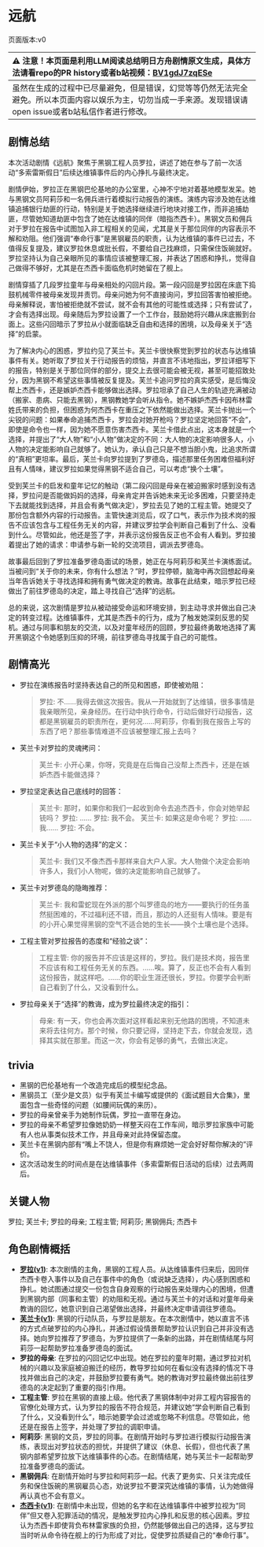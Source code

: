 # 远航
页面版本:v0
 

| :warning: 注意！本页面是利用LLM阅读总结明日方舟剧情原文生成，具体方法请看repo的PR history或者b站视频：[BV1gdJ7zqESe](https://www.bilibili.com/video/BV1gdJ7zqESe/)         |
|:----------------------------|
| 虽然在生成的过程中已尽量避免，但是错误，幻觉等等仍然无法完全避免。所以本页面内容以娱乐为主，切勿当成一手来源。发现错误请open issue或者b站私信作者进行修改。|



## 剧情总结
本次活动剧情《远航》聚焦于黑钢工程人员罗拉，讲述了她在参与了前一次活动“多索雷斯假日”后续达维镇事件后的内心挣扎与最终决定。

剧情伊始，罗拉正在黑钢巴伦基地的办公室里，心神不宁地对着基地模型发呆。她与黑钢文员阿莉莎和一名佣兵进行着模拟行动报告的演练。演练内容涉及她在达维镇追捕银行劫匪的行动，特别是关于她选择继续进行地块对接工作，而非追捕劫匪，尽管她知道劫匪中包含了她在达维镇的同伴（暗指杰西卡）。黑钢文员和佣兵对于罗拉在报告中试图加入非工程相关的见闻，尤其是关于那位同伴的内容表示不解和劝阻。他们强调“奉命行事”是黑钢雇员的职责，认为达维镇的事件已过去，不值得反复提及，建议罗拉休息或批长假，不要给自己找麻烦，只需保住饭碗就好。罗拉坚持认为自己亲眼所见的事情应该被整理汇报，并表达了困惑和挣扎，觉得自己做得不够好，尤其是在杰西卡面临危机时她留在了舰上。

剧情穿插了几段罗拉童年与母亲相处的闪回片段。第一段闪回是罗拉因在床底下捣鼓机械零件被母亲发现并责罚。母亲问她为何不直接询问，罗拉回答害怕被拒绝。母亲解释说，害怕被拒绝就不尝试，就不会有其他的可能性或选择；只有尝试了，才会有选择出现。母亲随后为罗拉设置了一个工作台，鼓励她将兴趣从床底搬到台面上。这些闪回暗示了罗拉从小就面临缺乏自由和选择的困境，以及母亲关于“选择”的启蒙。

为了解决内心的困惑，罗拉约见了芙兰卡。芙兰卡很快察觉到罗拉的状态与达维镇事件有关。她听取了罗拉关于行动报告的烦恼，并直言不讳地指出，罗拉详细写下的报告，特别是关于那位同伴的部分，提交上去很可能会被无视，甚至可能招致处分，因为黑钢不希望这些事情被反复提及。芙兰卡追问罗拉的真实感受，是后悔没帮上杰西卡，还是嫉妒杰西卡能够做出选择。罗拉坦承了自己人生的轨迹充满被动（搬家、患病、只能去黑钢），黑钢教她学会听从指令。她不嫉妒杰西卡因布林雷姓氏带来的负担，但困惑为何杰西卡在重压之下依然能做出选择。芙兰卡抛出一个尖锐的问题：如果奉命追捕杰西卡，罗拉会对她开枪吗？罗拉坚定地回答“不会”，即使是命令也一样，因为她不愿意伤害杰西卡。芙兰卡借此点出，这本身就是一个选择，并提出了“大人物”和“小人物”做决定的不同：大人物的决定影响很多人，小人物的决定能影响自己就够了。她认为，承认自己只是不想当胆小鬼，比追求所谓的“真相”更坦率。最后，芙兰卡向罗拉提到了罗德岛，描述那里任务困难但福利好且有人情味，建议罗拉如果觉得黑钢不适合自己，可以考虑“换个土壤”。

受到芙兰卡的启发和童年记忆的触动（第二段闪回是母亲在被迫搬家时感到没有选择，罗拉问是否能做妈妈的选择，母亲肯定并告诉她未来无论多困难，只要坚持走下去就能找到选择，并且会有勇气做决定），罗拉去见了她的工程主管。她提交了那份包含额外内容的行动报告。主管快速浏览后，叹了口气，表示作为技术岗的报告不应该包含与工程任务无关的内容，并建议罗拉学会判断自己看到了什么、没看到什么。尽管如此，他还是签了字，并表示这份报告反正也不会有人看到。罗拉接着提出了她的请求：申请参与新一轮的交流项目，调派去罗德岛。

故事最后回到了罗拉准备罗德岛面试的场景，她正在与阿莉莎和芙兰卡演练面试。当被问到“关于你的未来，你有什么想法？”时，罗拉停顿，脑海中再次回想起母亲当年告诉她关于寻找选择和拥有勇气做决定的教诲。故事在此结束，暗示罗拉已经做出了前往罗德岛的决定，踏上寻找自己“选择”的远航。

总的来说，这次剧情是罗拉从被动接受命运和环境安排，到主动寻求并做出自己决定的转变过程。达维镇事件，尤其是杰西卡的行为，成为了触发她深刻反思的契机。通过与同事和朋友的交流，以及对童年经历的回顾，罗拉最终勇敢地选择了离开黑钢这个令她感到压抑的环境，前往罗德岛寻找属于自己的可能性。
## 剧情高光
*   罗拉在演练报告时坚持表达自己的所见和困惑，即使被劝阻：
    > 罗拉: 不......我得去做这次报告。我从一开始就到了达维镇，很多事情是我亲眼所见，亲身经历。在行动中执行命令，行动后做好行动报告，这都是黑钢雇员的职责所在，更何况......阿莉莎，你看到我在报告上写的东西了吧？那些事情难道不应该被整理汇报上去吗？
*   芙兰卡对罗拉的灵魂拷问：
    > 芙兰卡: 小开心果，你呀，究竟是在后悔自己没帮上杰西卡，还是在嫉妒杰西卡能做选择？
*   罗拉坚定表达自己底线时的回答：
    > 芙兰卡: 那时，如果你和我们一起收到命令去追杰西卡，你会对她举起铳吗？
    > 罗拉: ......
    > 罗拉: 我不会。
    > 芙兰卡: 如果这是命令呢？
    > 罗拉: ......我......
    > 罗拉: 不会。
*   芙兰卡关于“小人物的选择”的定义：
    > 芙兰卡: 我们又不像杰西卡那样来自大户人家。大人物做个决定会影响许多人，我们小人物呢，做的决定能影响自己就够了。
*   芙兰卡对罗德岛的隐晦推荐：
    > 芙兰卡: 我和雷蛇现在外派的那个叫罗德岛的地方——要执行的任务虽然挺困难的，不过福利还不错，而且，那边的人还挺有人情味。要是有的小开心果觉得黑钢的空气不适合她的生长——换个土壤也是个选择。
*   工程主管对罗拉报告的态度和“经验之谈”：
    > 工程主管: 你的报告并不应该是这样的，罗拉。我们是技术岗，报告里不应该有和工程任务无关的东西。......唉。算了，反正也不会有人看到这份报告，就这样吧。......你的职业生涯还很长，罗拉。你要学会判断自己看到了什么，又没看到什么。
*   罗拉母亲关于“选择”的教诲，成为罗拉最终决定的指引：
    > 母亲: 有一天，你也会再次面对这样看起来别无他路的困境，不知道未来将去往何方。那个时候，你只要记得，坚持走下去，你就会发现，选择其实就在那里。而这一次，你会有足够的勇气，去做出决定。
## trivia
*   黑钢的巴伦基地有一个改造完成后的模型纪念品。
*   黑钢员工（至少是文员）似乎有芙兰卡编写或提供的《面试题目大合集》，里面包含一些奇怪的问题（如腰间玩偶的来历）。
*   罗拉的母亲曾亲手为她制作玩偶，罗拉一直带在身边。
*   罗拉的母亲不希望罗拉像她奶奶一样整天闷在工作车间，暗示罗拉家族中可能有人也从事类似技术工作，并且母亲对此持保留态度。
*   芙兰卡在黑钢内部有“嘴上不饶人，但是你有麻烦她一定会好好帮你解决的”评价。
*   这次活动发生的时间点是在达维镇事件（多索雷斯假日活动的后续）过去两周后。
## 关键人物
罗拉; 芙兰卡; 罗拉的母亲; 工程主管; 阿莉莎; 黑钢佣兵; 杰西卡
## 角色剧情概括
-   **[罗拉](../char_v3/extended_char_luo_la.md)([v1](../chars/extended_char_luo_la.md))**: 本次剧情的主角，黑钢的工程人员。从达维镇事件归来后，因同伴杰西卡卷入事件以及自己在事件中的角色（或说缺乏选择），内心感到困惑和挣扎。她试图通过提交一份包含自身观察的行动报告来处理内心的困境，但遭到黑钢内部（同事和主管）的劝阻和无视。通过与芙兰卡的对话和对童年母亲教诲的回忆，她意识到自己渴望做出选择，并最终决定申请调往罗德岛。
-   **[芙兰卡](../char_v3/char_106_franka.md)([v1](../chars/char_106_franka.md))**: 黑钢的行动队员，与罗拉是朋友。在本次剧情中，她以直言不讳的方式点破罗拉的内心挣扎，并通过假设情景帮助罗拉认识到自己并非没有选择。她向罗拉推荐了罗德岛，为罗拉提供了一条新的出路，并在剧情结尾与阿莉莎一起帮助罗拉准备罗德岛的面试。
-   **罗拉的母亲**: 在罗拉的闪回记忆中出现。她在罗拉的童年时期，通过罗拉对机械的兴趣以及家庭被迫搬迁的经历，教导罗拉如何在看似没有选择的情况下寻找并做出自己的决定，并鼓励罗拉要有勇气。她的教诲对罗拉最终做出前往罗德岛的决定起到了重要的指引作用。
-   **工程主管**: 罗拉在黑钢的直接上级。他代表了黑钢体制中对非工程内容报告的官僚化处理方式，认为罗拉的报告不符合规范，并建议她“学会判断自己看到了什么，又没看到什么”，暗示她要学会过滤或忽略不利信息。尽管如此，他还是在报告上签字，并处理了罗拉的调职申请。
-   **阿莉莎**: 黑钢的文员，罗拉的同事。在剧情开始时与罗拉进行模拟行动报告演练，表现出对罗拉状态的担忧，并提供了建议（休息、长假），但也代表了黑钢内部希望罗拉放下达维镇事件的心态。在剧情结尾，她与芙兰卡一起帮助罗拉准备罗德岛的面试。
-   **黑钢佣兵**: 在剧情开始时与罗拉和阿莉莎一起。代表了更务实、只关注完成任务和保住饭碗的黑钢雇员心态，劝说罗拉不要深究达维镇的事情，认为她做得再认真也不会有意义。
-   **[杰西卡](../char_v3/char_235_jesica.md)([v1](../chars/char_235_jesica.md))**: 在剧情中未出现，但她的名字和在达维镇事件中被罗拉视为“同伴”但又卷入犯罪活动的情况，是触发罗拉内心挣扎和反思的核心因素。罗拉认为杰西卡即使背负布林雷家族的负担，仍然能够做出自己的选择，这与罗拉当时听从命令待在舰上的行为形成了对比，促使罗拉质疑自己的“奉命行事”。